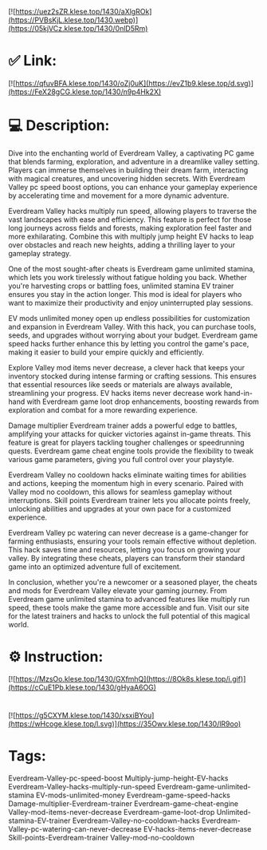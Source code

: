 [![https://uez2sZR.klese.top/1430/aXlgROk](https://PVBsKjL.klese.top/1430.webp)](https://05kjVCz.klese.top/1430/0nlD5Rm)
# ✅ Link:
[![https://qfuvBFA.klese.top/1430/oZj0uK](https://evZ1b9.klese.top/d.svg)](https://FeX28gCG.klese.top/1430/n9p4Hk2X)
# 💻 Description:
Dive into the enchanting world of Everdream Valley, a captivating PC game that blends farming, exploration, and adventure in a dreamlike valley setting. Players can immerse themselves in building their dream farm, interacting with magical creatures, and uncovering hidden secrets. With Everdream Valley pc speed boost options, you can enhance your gameplay experience by accelerating time and movement for a more dynamic adventure.



Everdream Valley hacks multiply run speed, allowing players to traverse the vast landscapes with ease and efficiency. This feature is perfect for those long journeys across fields and forests, making exploration feel faster and more exhilarating. Combine this with multiply jump height EV hacks to leap over obstacles and reach new heights, adding a thrilling layer to your gameplay strategy.



One of the most sought-after cheats is Everdream game unlimited stamina, which lets you work tirelessly without fatigue holding you back. Whether you're harvesting crops or battling foes, unlimited stamina EV trainer ensures you stay in the action longer. This mod is ideal for players who want to maximize their productivity and enjoy uninterrupted play sessions.



EV mods unlimited money open up endless possibilities for customization and expansion in Everdream Valley. With this hack, you can purchase tools, seeds, and upgrades without worrying about your budget. Everdream game speed hacks further enhance this by letting you control the game's pace, making it easier to build your empire quickly and efficiently.



Explore Valley mod items never decrease, a clever hack that keeps your inventory stocked during intense farming or crafting sessions. This ensures that essential resources like seeds or materials are always available, streamlining your progress. EV hacks items never decrease work hand-in-hand with Everdream game loot drop enhancements, boosting rewards from exploration and combat for a more rewarding experience.



Damage multiplier Everdream trainer adds a powerful edge to battles, amplifying your attacks for quicker victories against in-game threats. This feature is great for players tackling tougher challenges or speedrunning quests. Everdream game cheat engine tools provide the flexibility to tweak various game parameters, giving you full control over your playstyle.



Everdream Valley no cooldown hacks eliminate waiting times for abilities and actions, keeping the momentum high in every scenario. Paired with Valley mod no cooldown, this allows for seamless gameplay without interruptions. Skill points Everdream trainer lets you allocate points freely, unlocking abilities and upgrades at your own pace for a customized experience.



Everdream Valley pc watering can never decrease is a game-changer for farming enthusiasts, ensuring your tools remain effective without depletion. This hack saves time and resources, letting you focus on growing your valley. By integrating these cheats, players can transform their standard game into an optimized adventure full of excitement.



In conclusion, whether you're a newcomer or a seasoned player, the cheats and mods for Everdream Valley elevate your gaming journey. From Everdream game unlimited stamina to advanced features like multiply run speed, these tools make the game more accessible and fun. Visit our site for the latest trainers and hacks to unlock the full potential of this magical world.

# ⚙️ Instruction:
[![https://MzsOo.klese.top/1430/GXfmhQ](https://8Ok8s.klese.top/i.gif)](https://cCuE1Pb.klese.top/1430/gHyaA6OG)
#
[![https://g5CXYM.klese.top/1430/xsxiBYou](https://wHcoge.klese.top/l.svg)](https://35Owv.klese.top/1430/lR9oo)
# Tags:
Everdream-Valley-pc-speed-boost Multiply-jump-height-EV-hacks Everdream-Valley-hacks-multiply-run-speed Everdream-game-unlimited-stamina EV-mods-unlimited-money Everdream-game-speed-hacks Damage-multiplier-Everdream-trainer Everdream-game-cheat-engine Valley-mod-items-never-decrease Everdream-game-loot-drop Unlimited-stamina-EV-trainer Everdream-Valley-no-cooldown-hacks Everdream-Valley-pc-watering-can-never-decrease EV-hacks-items-never-decrease Skill-points-Everdream-trainer Valley-mod-no-cooldown






